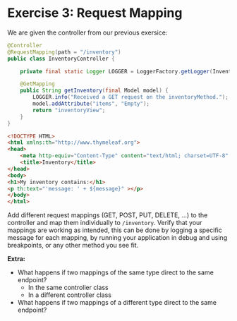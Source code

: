 # Exercise 3: Request Mapping

We are given the controller from our previous exersice:

```java
@Controller
@RequestMapping(path = "/inventory")
public class InventoryController {

    private final static Logger LOGGER = LoggerFactory.getLogger(InventoryController.class);

    @GetMapping
    public String getInventory(final Model model) {
        LOGGER.info("Received a GET request on the inventoryMethod.");
        model.addAttribute("items", "Empty");
        return "inventoryView";
    }
}
```

```html
<!DOCTYPE HTML>
<html xmlns:th="http://www.thymeleaf.org">
<head>
    <meta http-equiv="Content-Type" content="text/html; charset=UTF-8" />
    <title>Inventory</title>
</head>
<body>
<h1>My inventory contains:</h1>
<p th:text="'message: ' + ${message}" ></p>
</body>
</html>
```

Add different request mappings (GET, POST, PUT, DELETE, ...) to the controller and map them individually to `/inventory`. Verify that your mappings are working as intended, this can be done by logging a specific message for each mapping, by running your application in debug and using breakpoints, or any other method you see fit.

**Extra:**

* What happens if two mappings of the same type direct to the same endpoint?
  * In the same controller class
  * In a different controller class
* What happens if two mappings of a different type direct to the same endpoint?
